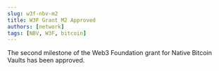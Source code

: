 ```yaml
---
slug: w3f-nbv-m2
title: W3F Grant M2 Approved
authors: [network]
tags: [NBV, W3F, bitcoin]
---
```


<head>
  <title>W3F Grant M2 Approved</title>
  <meta charSet="utf-8" />
  <meta property="og:image" content="https://raw.githubusercontent.com/w3f/Grants-Program/master/static/img/Grants_Program.png" />
  <meta property="og:description" content="The second milestone of the Web3 Foundation grant for Native Bitcoin Vaults has been approved." />
  <meta property="og:title" content="W3F Grant M2 Approved" />
  <meta property="og:url" content="https://docs.hashed.network/blog/w3f-nbv-m2" />
</head>


The second milestone of the Web3 Foundation grant for Native Bitcoin Vaults has been approved.
